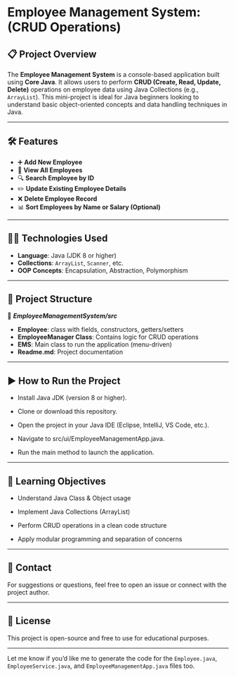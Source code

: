 # Employee Management System: (CRUD Operations)

## 📋 Project Overview

The **Employee Management System** is a console-based application built using **Core Java**. It allows users to perform **CRUD (Create, Read, Update, Delete)** operations on employee data using Java Collections (e.g., `ArrayList`). This mini-project is ideal for Java beginners looking to understand basic object-oriented concepts and data handling techniques in Java.

---

## 🛠️ Features

- ➕ **Add New Employee**
- 📄 **View All Employees**
- 🔍 **Search Employee by ID**
- ✏️ **Update Existing Employee Details**
- ❌ **Delete Employee Record**
- 📊 **Sort Employees by Name or Salary (Optional)**

---

## 🧑‍💻 Technologies Used

- **Language**: Java (JDK 8 or higher)
- **Collections**: `ArrayList`, `Scanner`, etc.
- **OOP Concepts**: Encapsulation, Abstraction, Polymorphism

---

## 📂 Project Structure
📁 ***EmployeeManagementSystem/src***
- **Employee**: class with fields, constructors, getters/setters
- **EmployeeManager Class**: Contains logic for CRUD operations
- **EMS**: Main class to run the application (menu-driven)
- **Readme.md**: Project documentation

---

## ▶️ How to Run the Project
- Install Java JDK (version 8 or higher).

- Clone or download this repository.

- Open the project in your Java IDE (Eclipse, IntelliJ, VS Code, etc.).

- Navigate to src/ui/EmployeeManagementApp.java.

- Run the main method to launch the application.

---

## 📌 Learning Objectives
- Understand Java Class & Object usage

- Implement Java Collections (ArrayList)

- Perform CRUD operations in a clean code structure

- Apply modular programming and separation of concerns

---

## 📧 Contact
For suggestions or questions, feel free to open an issue or connect with the project author.

---

## 📄 License
This project is open-source and free to use for educational purposes.

---

Let me know if you’d like me to generate the code for the `Employee.java`, `EmployeeService.java`, and `EmployeeManagementApp.java` files too.


